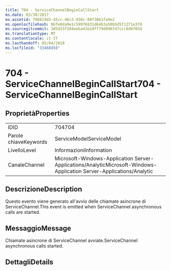 ```yaml
---
title: 704 - ServiceChannelBeginCallStart
ms.date: 03/30/2017
ms.assetid: 708819d3-45cc-46c3-938c-80f38b1fa9e2
ms.openlocfilehash: 0bfe0da9e1c59976831d64b3a50b5d5f1271e378
ms.sourcegitcommit: 3d5d33f384eeba41b2dff79d096f47ccc8d8f03d
ms.translationtype: MT
ms.contentlocale: it-IT
ms.lasthandoff: 05/04/2018
ms.locfileid: "33468458"
---
```

# <a name="704---servicechannelbegincallstart"></a><span data-ttu-id="69a1d-102">704 - ServiceChannelBeginCallStart</span><span class="sxs-lookup"><span data-stu-id="69a1d-102">704 - ServiceChannelBeginCallStart</span></span>
## <a name="properties"></a><span data-ttu-id="69a1d-103">Proprietà</span><span class="sxs-lookup"><span data-stu-id="69a1d-103">Properties</span></span>  
  
|||  
|-|-|  
|<span data-ttu-id="69a1d-104">ID</span><span class="sxs-lookup"><span data-stu-id="69a1d-104">ID</span></span>|<span data-ttu-id="69a1d-105">704</span><span class="sxs-lookup"><span data-stu-id="69a1d-105">704</span></span>|  
|<span data-ttu-id="69a1d-106">Parole chiave</span><span class="sxs-lookup"><span data-stu-id="69a1d-106">Keywords</span></span>|<span data-ttu-id="69a1d-107">ServiceModel</span><span class="sxs-lookup"><span data-stu-id="69a1d-107">ServiceModel</span></span>|  
|<span data-ttu-id="69a1d-108">Livello</span><span class="sxs-lookup"><span data-stu-id="69a1d-108">Level</span></span>|<span data-ttu-id="69a1d-109">Informazioni</span><span class="sxs-lookup"><span data-stu-id="69a1d-109">Information</span></span>|  
|<span data-ttu-id="69a1d-110">Canale</span><span class="sxs-lookup"><span data-stu-id="69a1d-110">Channel</span></span>|<span data-ttu-id="69a1d-111">Microsoft-Windows-Application Server-Applications/Analytic</span><span class="sxs-lookup"><span data-stu-id="69a1d-111">Microsoft-Windows-Application Server-Applications/Analytic</span></span>|  
  
## <a name="description"></a><span data-ttu-id="69a1d-112">Descrizione</span><span class="sxs-lookup"><span data-stu-id="69a1d-112">Description</span></span>  
 <span data-ttu-id="69a1d-113">Questo evento viene generato all'avvio delle chiamate asincrone di ServiceChannel.</span><span class="sxs-lookup"><span data-stu-id="69a1d-113">This event is emitted when ServiceChannel asynchronous calls are started.</span></span>  
  
## <a name="message"></a><span data-ttu-id="69a1d-114">Messaggio</span><span class="sxs-lookup"><span data-stu-id="69a1d-114">Message</span></span>  
 <span data-ttu-id="69a1d-115">Chiamate asincrone di ServiceChannel avviate.</span><span class="sxs-lookup"><span data-stu-id="69a1d-115">ServiceChannel asynchronous calls started.</span></span>  
  
## <a name="details"></a><span data-ttu-id="69a1d-116">Dettagli</span><span class="sxs-lookup"><span data-stu-id="69a1d-116">Details</span></span>
